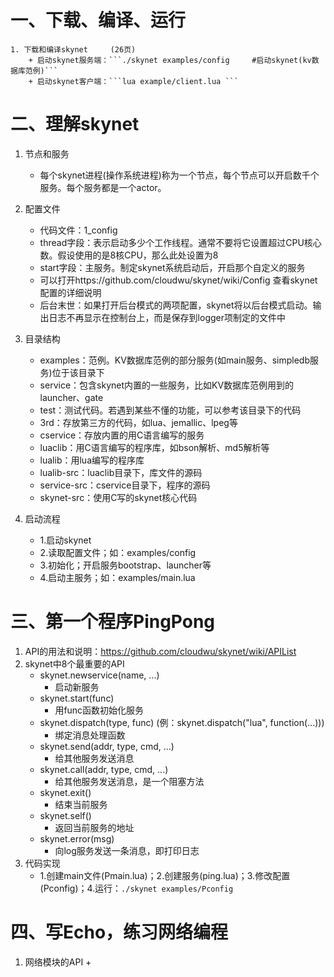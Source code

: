 # 一、下载、编译、运行 
    1. 下载和编译skynet     (26页)
        + 启动skynet服务端：```./skynet examples/config     #启动skynet(kv数据库范例)```
        + 启动skynet客户端：```lua example/client.lua ```

# 二、理解skynet
1. 节点和服务
	+ 每个skynet进程(操作系统进程)称为一个节点，每个节点可以开启数千个服务。每个服务都是一个actor。

2. 配置文件
	+ 代码文件：1_config
	+ thread字段：表示启动多少个工作线程。通常不要将它设置超过CPU核心数。假设使用的是8核CPU，那么此处设置为8
	+ start字段：主服务。制定skynet系统启动后，开启那个自定义的服务
	+ 可以打开https://github.com/cloudwu/skynet/wiki/Config 查看skynet配置的详细说明
	+ 后台末世：如果打开后台模式的两项配置，skynet将以后台模式启动。输出日志不再显示在控制台上，而是保存到logger项制定的文件中

3. 目录结构
	+ examples：范例。KV数据库范例的部分服务(如main服务、simpledb服务)位于该目录下
	+ service：包含skynet内置的一些服务，比如KV数据库范例用到的launcher、gate
	+ test：测试代码。若遇到某些不懂的功能，可以参考该目录下的代码
	+ 3rd：存放第三方的代码，如lua、jemallic、lpeg等
	+ cservice：存放内置的用C语言编写的服务
	+ luaclib：用C语言编写的程序库，如bson解析、md5解析等
	+ lualib：用lua编写的程序库
	+ lualib-src：luaclib目录下，库文件的源码
	+ service-src：cservice目录下，程序的源码
	+ skynet-src：使用C写的skynet核心代码

4. 启动流程
	+ 1.启动skynet
	+ 2.读取配置文件；如：examples/config
	+ 3.初始化；开启服务bootstrap、launcher等
	+ 4.启动主服务；如：examples/main.lua


# 三、第一个程序PingPong
1. API的用法和说明：https://github.com/cloudwu/skynet/wiki/APIList
2. skynet中8个最重要的API
	+ skynet.newservice(name, ...)
		+ 启动新服务
	+ skynet.start(func)
		+ 用func函数初始化服务
	+ skynet.dispatch(type, func)	(例：skynet.dispatch("lua", function(...)))
		+ 绑定消息处理函数
	+ skynet.send(addr, type, cmd, ...)
		+ 给其他服务发送消息
	+ skynet.call(addr, type, cmd, ...)
		+ 给其他服务发送消息，是一个阻塞方法	
	+ skynet.exit()
		+ 结束当前服务
	+ skynet.self()
		+ 返回当前服务的地址
	+ skynet.error(msg)
		+ 向log服务发送一条消息，即打印日志
3. 代码实现
	+ 1.创建main文件(Pmain.lua)；2.创建服务(ping.lua)；3.修改配置(Pconfig)；4.运行：``` ./skynet examples/Pconfig ```

# 四、写Echo，练习网络编程
1. 网络模块的API
	+ 